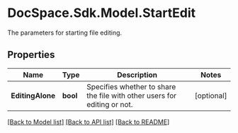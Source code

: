 # DocSpace.Sdk.Model.StartEdit
The parameters for starting file editing.

## Properties

Name | Type | Description | Notes
------------ | ------------- | ------------- | -------------
**EditingAlone** | **bool** | Specifies whether to share the file with other users for editing or not. | [optional] 

[[Back to Model list]](../README.md#documentation-for-models) [[Back to API list]](../README.md#documentation-for-api-endpoints) [[Back to README]](../README.md)

